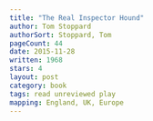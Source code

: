```yaml
---
title: "The Real Inspector Hound"
author: Tom Stoppard
authorSort: Stoppard, Tom
pageCount: 44
date: 2015-11-28
written: 1968
stars: 4
layout: post
category: book
tags: read unreviewed play
mapping: England, UK, Europe
---
```

